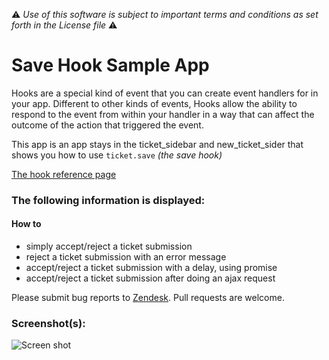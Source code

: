 :warning: *Use of this software is subject to important terms and conditions as set forth in the License file* :warning:

# Save Hook Sample App

Hooks are a special kind of event that you can create event handlers for in your app. Different to other kinds of events, Hooks allow the ability to respond to the event from within your handler in a way that can affect the outcome of the action that triggered the event.

This app is an app stays in the ticket_sidebar and new_ticket_sider that shows you how to use `ticket.save` _(the save hook)_

[The hook reference page](http://developer.zendesk.com/documentation/apps/reference/hooks.html)

### The following information is displayed:

#### How to

* simply accept/reject a ticket submission
* reject a ticket submission with an error message
* accept/reject a ticket submission with a delay, using promise
* accept/reject a ticket submission after doing an ajax request

Please submit bug reports to [Zendesk](https://support.zendesk.com/requests/new). Pull requests are welcome.

### Screenshot(s):
![Screen shot](https://f.cloud.github.com/assets/1329716/1810572/b1edb374-6e2b-11e3-9fd7-287a45687a9e.png)
